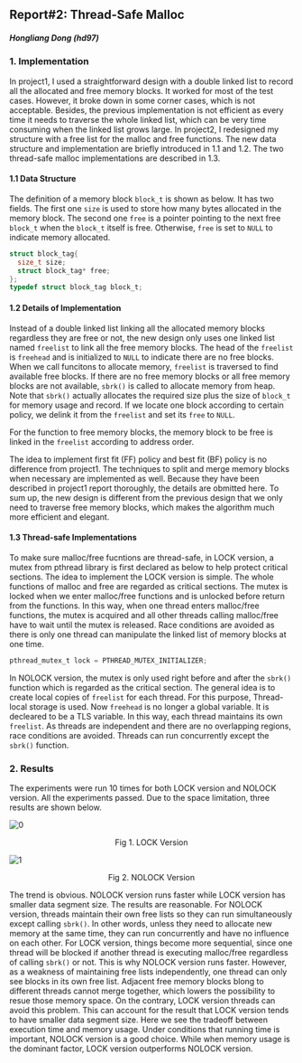 ## Report#2: Thread-Safe Malloc

##### Hongliang Dong (hd97)

### 1. Implementation

In project1, I used a straightforward design with a double linked list to record all the allocated and free memory blocks. It worked for most of the test cases. However, it broke down in some corner cases, which is not acceptable. Besides, the previous implementation is not efficient as every time it needs to traverse the whole linked list, which can be very time consuming when the linked list grows large. In project2, I redesigned my structure with a free list for the malloc and free functions. The new data structure and implementation are briefly introduced in 1.1 and 1.2. The two thread-safe malloc implementations are described in 1.3.

#### 1.1 Data Structure

The definition of a memory block `block_t` is shown as below. It has two fields. The first one `size` is used to store how many bytes allocated in the memory block. The second one `free` is a pointer pointing to the next free `block_t` when the `block_t` itself is free. Otherwise, `free` is set to `NULL` to indicate memory allocated. 

```c
struct block_tag{
  size_t size;
  struct block_tag* free;
};
typedef struct block_tag block_t;
```

#### 1.2 Details of Implementation 

Instead of a double linked list linking all the allocated memory blocks regardless they are free or not, the new design only uses one linked list named `freelist` to link all the free memory blocks. The head of the `freelist` is `freehead` and is initialized to `NULL` to indicate there are no free blocks. When we call funcitons to allocate memory, `freelist` is traversed to find available free blocks. If there are no free memory blocks or all free memory blocks are not available, `sbrk()` is called to allocate memory from heap. Note that `sbrk()` actually allocates the required size plus the size of `block_t` for memory usage and record. If we locate one block according to certain policy, we delink it from the `freelist` and set its `free` to `NULL`. 

For the function to free memory blocks, the memory block to be free is linked in the `freelist` according to address order. 

The idea to implement first fit (FF) policy and best fit (BF) policy is no difference from project1. The techniques to split and merge memory blocks when necessary are implemented as well. Because they have been described in project1 report thoroughly, the details are obmitted here. To sum up, the new design is different from the previous design that we only need to traverse free memory blocks, which makes the algorithm much more efficient and elegant. 

#### 1.3 Thread-safe Implementations

To make sure malloc/free fucntions are thread-safe, in LOCK version, a mutex from pthread library is first declared as below to help protect critical sections. The idea to implement the LOCK version is simple. The whole functions of malloc and free are  regarded as critical sections. The mutex is locked when we enter malloc/free functions and is unlocked before return from the functions. In this way, when one thread enters malloc/free functions, the mutex is acquired and all other threads calling malloc/free have to wait until the mutex is released. Race conditions are avoided as there is only one thread can manipulate the linked list of memory blocks at one time. 

```c
pthread_mutex_t lock = PTHREAD_MUTEX_INITIALIZER;
```

In NOLOCK version, the mutex is only used right before and after the `sbrk()` function which is regarded as the critical section. The general idea is to create local copies of `freelist` for each thread. For this purpose, Thread-local storage is used. Now `freehead` is no longer a global variable. It is decleared to be a TLS variable. In this way, each thread maintains its own `freelist`. As threads are independent and there are no overlapping regions, race conditions are avoided. Threads can run concurrently except the `sbrk()` function.

### 2. Results

The experiments were run 10 times for both LOCK version and NOLOCK version. All the experiments passed. Due to the space limitation, three results are shown below.

![0](/Users/donghongliang/Desktop/0.png)

<center>Fig 1. LOCK Version</center>

![1](/Users/donghongliang/Desktop/1.png)

<center>Fig 2. NOLOCK Version</center>

The trend is obvious. NOLOCK version runs faster while LOCK version has smaller data segment size. The results are reasonable. For NOLOCK version, threads maintain their own free lists so they can run simultaneously except calling `sbrk()`. In other words, unless they need to allocate new memory at the same time, they can run concurrently and have no influence on each other. For LOCK version, things become more sequential, since one thread will be blocked if another thread is executing malloc/free regardless of calling `sbrk()` or not. This is why NOLOCK version runs faster. However, as a weakness of maintaining free lists independently, one thread can only see blocks in its own free list. Adjacent free memory blocks blong to different threads cannot merge together, which lowers the possibility to resue those memory space. On the contrary, LOCK version threads can avoid this problem. This can account for the result that LOCK version tends to have smaller data segment size. Here we see the tradeoff between execution time and memory usage. Under conditions that running time is important, NOLOCK version is a good choice. While when memory usage is the dominant factor, LOCK version outperforms NOLOCK version.


